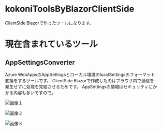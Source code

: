 # kokoniToolsByBlazorClientSide
ClientSide Blazorで作ったツールになります。

# 現在含まれているツール
## AppSettingsConverter

Azure WebAppsのAppSettingsとローカル環境のloaclSettingsのフォーマット変換をするツールです。
ClientSide Blazorで作成したのはブラウザ内で通信を発生せずに処理を完結させるためです。
AppSettingsの情報はセキュリティにかかる内容も多いですので。

![画像１](https://github.com/kingkino/kokoniToolsByBlazorClientSide/blob/master/images/01.png "画像１")

![画像２](https://github.com/kingkino/kokoniToolsByBlazorClientSide/blob/master/images/02.png "画像２")

![画像３](https://github.com/kingkino/kokoniToolsByBlazorClientSide/blob/master/images/03.png "画像３")
